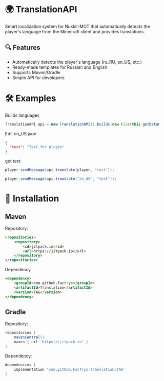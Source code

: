 # 🌍 TranslationAPI 

Smart localization system for Nukkit-MOT that automatically detects the player's language from the Minecraft client and provides translations.

## 🔍 Features
- Automatically detects the player's language (ru_RU, en_US, etc.)
- Ready-made templates for Russian and English
- Supports Maven/Gradle
- Simple API for developers

# 🛠 Examples
Builds languages
```java
TranslationAPI api = new TranslationAPI().builds(new File(this.getDataFolder(), "/translations"));
```
Edit en_US.json
```en_US.json
{
  "test": "Test for plugin"
}
```
get text
```java
player.sendMessage(api.translate(player, "test"));
```
```java
player.sendMessage(api.translate("en_US", "test"));
```
# 🔌 Installation
## Maven
Repository:
```html
<repositories>
    <repository>
        <id>jitpack.io</id>
        <url>https://jitpack.io</url>
    </repository>
</repositories>
```
Dependency
```html
<dependency>
    <groupId>com.github.Factrys</groupId>
    <artifactId>Translation</artifactId>
    <version>TAG</version>
</dependency>
```
## Gradle
Repository:
```gradle
repositories {
    mavenCentral()
    maven { url 'https://jitpack.io' }
}
```
Dependency:
```gradle
dependencies {
    implementation 'com.github.Factrys:Translation:TAG'
}
```
